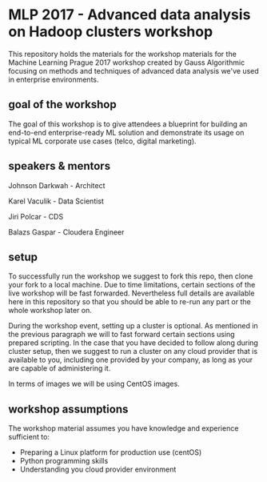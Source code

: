 # MLP 2017 - Advanced data analysis on Hadoop clusters workshop

This repository holds the materials for the workshop materials for the Machine Learning Prague 2017 workshop created by Gauss Algorithmic focusing on methods and techniques of advanced data analysis we've used in enterprise environments.

## goal of the workshop

The goal of this workshop is to give attendees a blueprint for building an end-to-end enterprise-ready ML solution and demonstrate its usage on typical ML corporate use cases (telco, digital marketing).

## speakers & mentors

Johnson Darkwah - Architect

Karel Vaculik - Data Scientist

Jiri Polcar - CDS

Balazs Gaspar - Cloudera Engineer

## setup

To successfully run the workshop we suggest to fork this repo, then clone your fork to a local machine. Due to time limitations, certain sections of the live workshop will be fast forwarded. Nevertheless full details are available here in this repository so that you should be able to re-run any part or the whole workshop later on.

During the workshop event, setting up a cluster is optional. As mentioned in the previous paragraph we will to fast forward certain sections using prepared scripting. In the case that you have decided to follow along during cluster setup, then we suggest to run a cluster on any cloud provider that is available to you, including one provided by your company, as long as your are capable of administering it.

In terms of images we will be using CentOS images.  

## workshop assumptions

The workshop material assumes you have knowledge and experience sufficient to:

- Preparing a Linux platform for production use (centOS)
- Python programming skills
- Understanding you cloud provider environment
